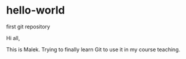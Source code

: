 # hello-world
first git repository

Hi all,

This is Malek. Trying to finally learn Git to use it in my course teaching.
